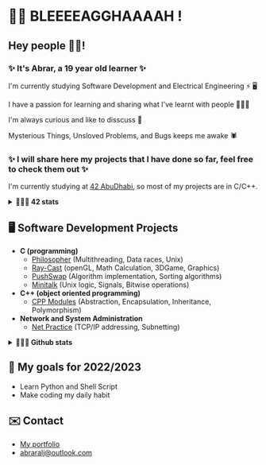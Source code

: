 
# 🧟‍♀️ BLEEEEAGGHAAAAH !
## Hey people ✌🏼!
### ✨ It's Abrar, a 19 year old learner ✨

I'm currently studying Software Development and Electrical Engineering ⚡️ 🖥

I have a passion for learning and sharing what I've learnt with people 👩🏻‍💻

I'm always curious and like to disscuss 🔎

Mysterious Things, Unsloved Problems, and Bugs keeps me awake 🕷

### ✨ I will share here my projects that I have done so far, feel free to check them out ✨

I'm currently studying at [42 AbuDhabi](https://42abudhabi.ae/), so most of my projects are in C/C++.
<details>	
  <summary><b>👩🏻‍💻 42 stats</b></summary>
  <br />
  <img height="180em" src="https://badge42.vercel.app/api/v2/clafk5j2300110fl2g6ktwjk5/stats?cursusId=21&coalitionId=155" />
</details>

## 🖥 Software Development Projects
- <b>C (programming)</b>
  - [Philosopher](https://github.com/Saxsori/Philosopher) (Multithreading, Data races, Unix)
  - [Ray-Cast](https://github.com/Saxsori/ray-cast) (openGL, Math Calculation, 3DGame, Graphics)
  - [PushSwap](https://github.com/Saxsori/Push_Swap) (Algorithm implementation, Sorting algorithms)
  - [Minitalk](https://github.com/Saxsori/minitalk) (Unix logic, Signals, Bitwise operations)
- <b>C++ (object oriented programming)</b>
  - [CPP Modules](https://github.com/Saxsori/CPP_Modules) (Abstraction, Encapsulation, Inheritance, Polymorphism)
- <b>Network and System Administration</b>
  - [Net Practice](https://github.com/Saxsori/Net_Practice) (TCP/IP addressing, Subnetting)

<details>	
  <summary><b>👩🏻‍💻 Github stats</b></summary>
  <br />
  <img height="180em" src="https://github-readme-stats.vercel.app/api?username=Saxsori&count_private=true&theme=tokyonight&show_icons=true&hide=issues&show_owner=true" />
</details>

## 🎯 My goals for 2022/2023 
- Learn Python and Shell Script
- Make coding my daily habit
## ✉️ Contact
- [My portfolio](https://abrar-aljaberi.stackblitz.io)
- abraralj@outlook.com
